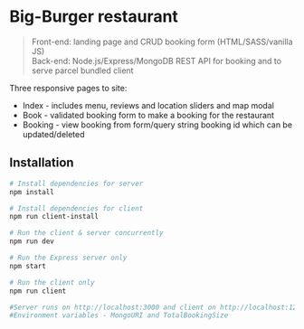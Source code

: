 # Big-Burger restaurant

> Front-end: landing page and CRUD booking form (HTML/SASS/vanilla JS) <br> Back-end: Node.js/Express/MongoDB REST API for booking and to serve parcel bundled client

Three responsive pages to site:
- Index - includes menu, reviews and location sliders and map modal
- Book - validated booking form to make a booking for the restaurant
- Booking - view booking from form/query string booking id which can be updated/deleted 

## Installation
``` bash
# Install dependencies for server
npm install

# Install dependencies for client
npm run client-install

# Run the client & server concurrently 
npm run dev

# Run the Express server only
npm start

# Run the client only
npm run client

#Server runs on http://localhost:3000 and client on http://localhost:1234
#Environment variables - MongoURI and TotalBookingSize
```
